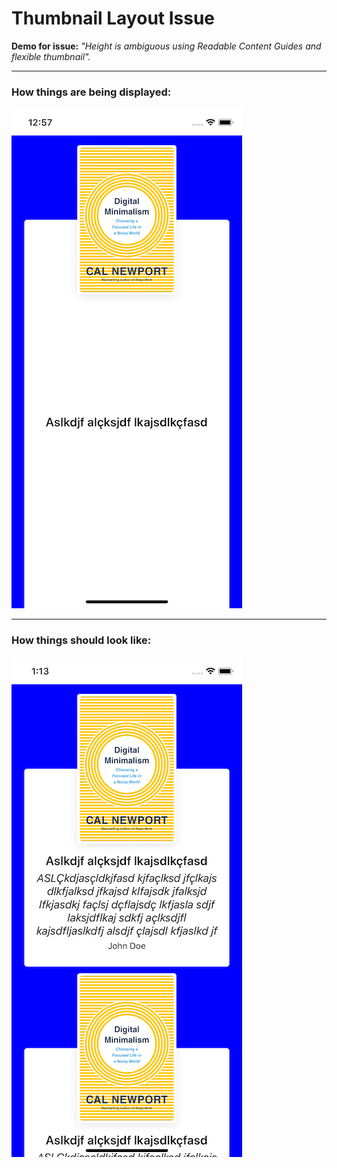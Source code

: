 # Thumbnail Layout Issue

**Demo for issue:** _"Height is ambiguous using Readable Content Guides and flexible thumbnail"._

---

### How things are being displayed:
![](/Screenshots/bad.png)

---

### How things should look like:
![](/Screenshots/good.png)
